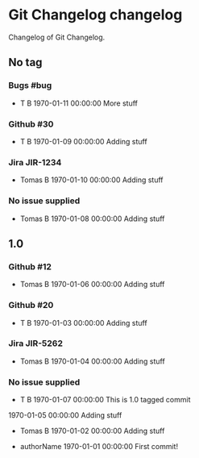 # Git Changelog changelog

Changelog of Git Changelog.

## No tag
### Bugs #bug
* T B
1970-01-11 00:00:00
More stuff


### Github #30
* T B
1970-01-09 00:00:00
Adding stuff


### Jira JIR-1234
* Tomas B
1970-01-10 00:00:00
Adding stuff


### No issue supplied 
* Tomas B
1970-01-08 00:00:00
Adding stuff


## 1.0
### Github #12
* Tomas B
1970-01-06 00:00:00
Adding stuff


### Github #20
* T B
1970-01-03 00:00:00
Adding stuff


### Jira JIR-5262
* Tomas B
1970-01-04 00:00:00
Adding stuff


### No issue supplied 
* T B
1970-01-07 00:00:00
This is 1.0 tagged commit

1970-01-05 00:00:00
Adding stuff


* Tomas B
1970-01-02 00:00:00
Adding stuff


* authorName
1970-01-01 00:00:00
First commit!